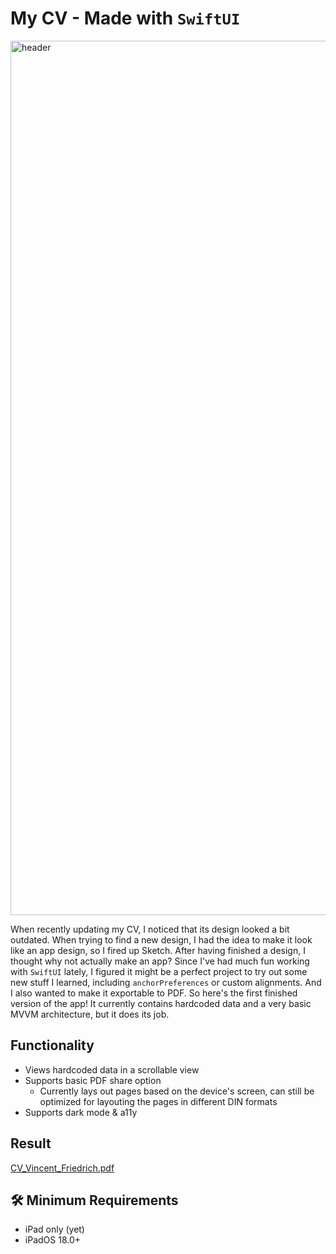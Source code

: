 # My CV - Made with `SwiftUI`

<img width="1399" alt="header" src="https://github.com/vincefried/CV-SwiftUI/assets/19791346/67918d85-39d2-4fc5-b324-d563ae61433d">


When recently updating my CV, I noticed that its design looked a bit outdated.
When trying to find a new design, I had the idea to make it look like an app design,
so I fired up Sketch. After having finished a design, I thought why not actually make an app?
Since I've had much fun working with `SwiftUI` lately, I figured it might be a perfect project to try out some new stuff I learned,
including `anchorPreferences` or custom alignments. And I also wanted to make it exportable to PDF.
So here's the first finished version of the app!
It currently contains hardcoded data and a very basic MVVM architecture, but it does its job.

## Functionality

* Views hardcoded data in a scrollable view
* Supports basic PDF share option
    * Currently lays out pages based on the device's screen, can still be optimized for layouting the pages in different DIN formats
* Supports dark mode & a11y

## Result

[CV_Vincent_Friedrich.pdf](https://github.com/vincefried/CV-SwiftUI/files/14705135/CV_Vincent_Friedrich.pdf)

## 🛠 Minimum Requirements

* iPad only (yet)
* iPadOS 18.0+
